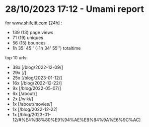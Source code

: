 # 28/10/2023 17:12 - Umami report
for www.shifeiti.com [24h] :

 - 139 (13) page views
 - 71 (19) uniques
 - 56 (15) bounces
 - 1h 35' 45'' (-1h 34' 55'') totaltime


top 10 urls:
 - 38x [/blog/2022-12-09/]
 - 29x [/]
 - 25x [/blog/2023-01-12/]
 - 16x [/blog/2022-12-22/]
 - 9x [/blog/2022-05-07/]
 - 6x [/about/]
 - 2x [/wiki/]
 - 1x [/about/movies/]
 - 1x [/blog/2022-12-22]
 - 1x [/blog/2023-01-12/#%E4%B8%80%E9%94%AE%E8%84%9A%E6%9C%AC]


